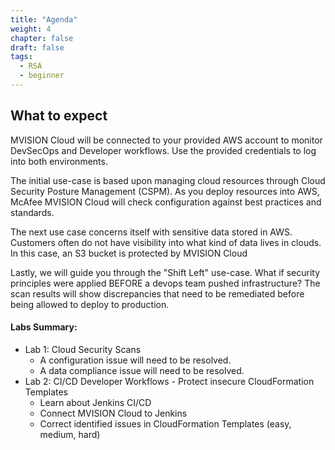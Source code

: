 ```yaml
---
title: "Agenda"
weight: 4
chapter: false
draft: false
tags:
  - RSA
  - beginner
---
```

## What to expect

MVISION Cloud will be connected to your provided AWS account to monitor DevSecOps and Developer workflows. Use the provided credentials to log into both environments. 

The initial use-case is based upon managing cloud resources through Cloud Security Posture Management (CSPM). As you deploy resources into AWS, McAfee MVISION Cloud will check configuration against best practices and standards. 

The next use case concerns itself with sensitive data stored in AWS. Customers often do not have visibility into what kind of data lives in clouds. In this case, an S3 bucket is protected by MVISION Cloud 

Lastly, we will guide you through the "Shift Left" use-case. What if security principles were applied BEFORE a devops team pushed infrastructure? The scan results will show discrepancies that need to be remediated before being allowed to deploy to production. 

#### Labs Summary: 
+ Lab 1: Cloud Security Scans
     - A configuration issue will need to be resolved. 
     - A data compliance issue will need to be resolved. 
+ Lab 2:  CI/CD Developer Workflows - Protect insecure CloudFormation Templates
     - Learn about Jenkins CI/CD
     - Connect MVISION Cloud to Jenkins
     - Correct identified issues in CloudFormation Templates (easy, medium, hard) 


